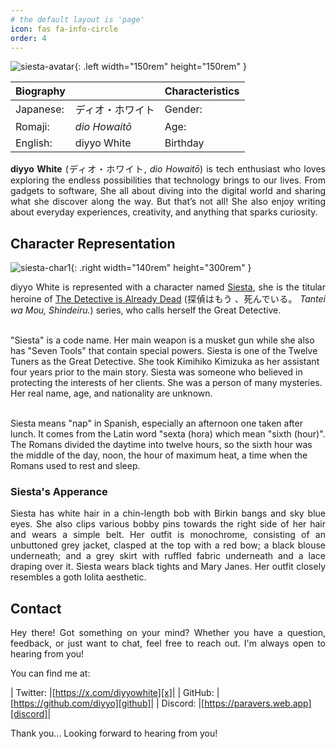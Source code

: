 ```yaml
---
# the default layout is 'page'
icon: fas fa-info-circle
order: 4
---
```


![siesta-avatar](/img/siesta-avatar-transparent.png){: .left width="150rem" height="150rem" }

|Biography||Characteristics|
|-|-|-|
|Japanese: |ディオ・ホワイト|Gender: |Female|
|Romaji: |*dio Howaitō*|Age: |18 (2025)|
|English: |diyyo White|Birthday |Unknown|

<p style='text-align: justify;'><b>diyyo White</b> (ディオ・ホワイト, <i>dio Howaitō</i>) is tech enthusiast who loves exploring the endless possibilities that technology brings to our lives. From gadgets to software, She all about diving into the digital world and sharing what she discover along the way. But that’s not all! She also enjoy writing about everyday experiences, creativity, and anything that sparks curiosity.</p>

## Character Representation

![siesta-char1](/img/siesta-char1.png){: .right width="140rem" height="300rem" }

<p style='text-align: justify;'>diyyo White is represented with a character named <a href="https://the-detective-is-already-dead.fandom.com/wiki/Siesta">Siesta</a>, she is the titular heroine of <a href="https://the-detective-is-already-dead.fandom.com/">The Detective is Already Dead</a> (探偵はもう 、死んでいる。 <i>Tantei wa Mou, Shindeiru.</i>) series, who calls herself the Great Detective.<br><br>

"Siesta" is a code name. Her main weapon is a musket gun while she also has "Seven Tools" that contain special powers. Siesta is one of the Twelve Tuners as the Great Detective. She took Kimihiko Kimizuka as her assistant four years prior to the main story. Siesta was someone who believed in protecting the interests of her clients. She was a person of many mysteries. Her real name, age, and nationality are unknown.<br><br>

Siesta means "nap" in Spanish, especially an afternoon one taken after lunch. It comes from the Latin word "sexta (hora) which mean "sixth (hour)". The Romans divided the daytime into twelve hours, so the sixth hour was the middle of the day, noon, the hour of maximum heat, a time when the Romans used to rest and sleep.</p>

### Siesta's Apperance

<p style='text-align: justify;'>Siesta has white hair in a chin-length bob with Birkin bangs and sky blue eyes. She also clips various bobby pins towards the right side of her hair and wears a simple belt. Her outfit is monochrome, consisting of an unbuttoned grey jacket, clasped at the top with a red bow; a black blouse underneath; and a grey skirt with ruffled fabric underneath and a lace draping over it. Siesta wears black tights and Mary Janes. Her outfit closely resembles a goth lolita aesthetic.</p>

## Contact

<p style='text-align: justify;'>Hey there! Got something on your mind? Whether you have a question, feedback, or just want to chat, feel free to reach out. I'm always open to hearing from you!</p>

You can find me at:

|<i class="fa-brands fa-x-twitter"></i> Twitter: |[https://x.com/diyyowhite][x]|
|<i class="fa-brands fa-github"></i> GitHub: |[https://github.com/diyyo][github]|
|<i class="fa-brands fa-discord"></i> Discord: |[https://paravers.web.app][discord]|

Thank you... Looking forward to hearing from you!

[x]: https://x.com/diyyowhite
[github]: https://github.com/diyyo
[discord]: https://paravers.web.app